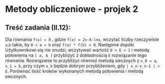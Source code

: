 # Metody obliczeniowe - projek 2

## Treść zadania (II.12):

Dla równania `f(x) = 0` , gdzie `f(x) = 2x-6-lnx`, wczytać liczby rzeczywiste `a`,`b` takie, by `0 < a < b` oraz `f(a) * f(b) < 0`. Następnie dopóki Użytkownikowi się nie znudzi, wczytywać wartość `0 < E < 1` i metodą połowienia na `[ a, b ]` przybliżyć z dokładnością `E` rozwiązanie tego równania. Rozwiązanie to przybliżyć również metodą siecznych z `x_0 = a`, `x_1 = b`, przy czym `x_k` będzie dobrym przybliżeniem, gdy `| x_n-x_n-1 | < E`. Porównać ilość kroków wykonanych metodą połowienia i metodą siecznych.

